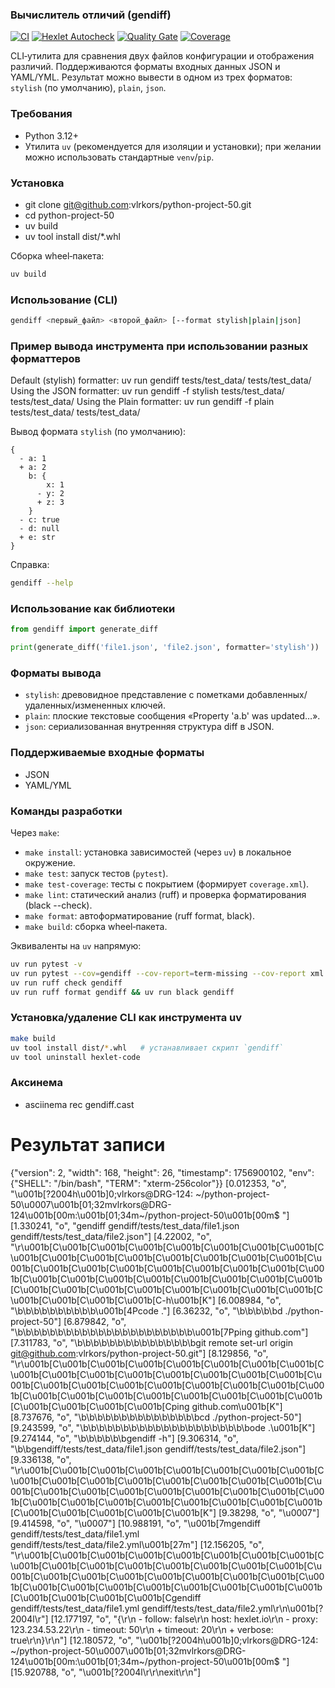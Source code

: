 ### Вычислитель отличий (gendiff)
[![CI](https://github.com/vlrkors/python-project-50/actions/workflows/ci.yml/badge.svg)](https://github.com/vlrkors/python-project-50/actions)
[![Hexlet Autocheck](https://github.com/vlrkors/python-project-50/actions/workflows/hexlet-check.yml/badge.svg)](https://github.com/vlrkors/python-project-50/actions/workflows/hexlet-check.yml)
[![Quality Gate](https://sonarcloud.io/api/project_badges/quality_gate?project=vlrkors_python-project-50)](https://sonarcloud.io/summary/new_code?id=vlrkors_python-project-50)
[![Coverage](https://sonarcloud.io/api/project_badges/measure?project=vlrkors_python-project-50&metric=coverage)](https://sonarcloud.io/summary/new_code?id=vlrkors_python-project-50)

CLI‑утилита для сравнения двух файлов конфигурации и отображения различий. Поддерживаются форматы входных данных JSON и YAML/YML. Результат можно вывести в одном из трех форматов: `stylish` (по умолчанию), `plain`, `json`.

### Требования
- Python 3.12+
- Утилита `uv` (рекомендуется для изоляции и установки); при желании можно использовать стандартные `venv`/`pip`.

### Установка
 - git clone git@github.com:vlrkors/python-project-50.git
 - cd python-project-50
 - uv build
 - uv tool install dist/*.whl


Сборка wheel‑пакета:
```bash
uv build
```

### Использование (CLI)

```bash
gendiff <первый_файл> <второй_файл> [--format stylish|plain|json]
```

### Пример вывода инструмента при использовании разных форматтеров

Default (stylish) formatter:
uv run gendiff tests/test_data/<file1> tests/test_data/<file1>
Using the JSON formatter:
uv run gendiff -f stylish tests/test_data/<file1> tests/test_data/<file1>
Using the Plain formatter:
uv run gendiff -f plain tests/test_data/<file1> tests/test_data/<file1>


Вывод формата `stylish` (по умолчанию):
```
{
  - a: 1
  + a: 2
    b: {
        x: 1
      - y: 2
      + z: 3
    }
  - c: true
  - d: null
  + e: str
}
```

Справка:
```bash
gendiff --help
```

### Использование как библиотеки

```python
from gendiff import generate_diff

print(generate_diff('file1.json', 'file2.json', formatter='stylish'))
```

### Форматы вывода
- `stylish`: древовидное представление с пометками добавленных/удаленных/измененных ключей.
- `plain`: плоские текстовые сообщения «Property 'a.b' was updated…».
- `json`: сериализованная внутренняя структура diff в JSON.

### Поддерживаемые входные форматы
- JSON
- YAML/YML

### Команды разработки
Через `make`:
- `make install`: установка зависимостей (через `uv`) в локальное окружение.
- `make test`: запуск тестов (`pytest`).
- `make test-coverage`: тесты с покрытием (формирует `coverage.xml`).
- `make lint`: статический анализ (ruff) и проверка форматирования (black --check).
- `make format`: автоформатирование (ruff format, black).
- `make build`: сборка wheel‑пакета.

Эквиваленты на `uv` напрямую:
```bash
uv run pytest -v
uv run pytest --cov=gendiff --cov-report=term-missing --cov-report xml
uv run ruff check gendiff
uv run ruff format gendiff && uv run black gendiff
```

### Установка/удаление CLI как инструмента uv
```bash
make build
uv tool install dist/*.whl   # устанавливает скрипт `gendiff`
uv tool uninstall hexlet-code
```

### Аксинема
 - asciinema rec gendiff.cast
# Результат записи
{"version": 2, "width": 168, "height": 26, "timestamp": 1756900102, "env": {"SHELL": "/bin/bash", "TERM": "xterm-256color"}}
[0.012353, "o", "\u001b[?2004h\u001b]0;vlrkors@DRG-124: ~/python-project-50\u0007\u001b[01;32mvlrkors@DRG-124\u001b[00m:\u001b[01;34m~/python-project-50\u001b[00m$ "]
[1.330241, "o", "gendiff gendiff/tests/test_data/file1.json gendiff/tests/test_data/file2.json"]
[4.22002, "o", "\r\u001b[C\u001b[C\u001b[C\u001b[C\u001b[C\u001b[C\u001b[C\u001b[C\u001b[C\u001b[C\u001b[C\u001b[C\u001b[C\u001b[C\u001b[C\u001b[C\u001b[C\u001b[C\u001b[C\u001b[C\u001b[C\u001b[C\u001b[C\u001b[C\u001b[C\u001b[C\u001b[C\u001b[C\u001b[C\u001b[C\u001b[C\u001b[C\u001b[C\u001b[C\u001b[C\u001b[C\u001b[C\u001b[C\u001b[C\u001b[C\u001b[C\u001b[C\u001b[C\u001b[C\u001b[C-h\u001b[K"]
[6.008984, "o", "\b\b\b\b\b\b\b\b\b\b\u001b[4Pcode ."]
[6.36232, "o", "\b\b\b\b\bd ./python-project-50"]
[6.879842, "o", "\b\b\b\b\b\b\b\b\b\b\b\b\b\b\b\b\b\b\b\b\b\b\u001b[7Pping github.com"]
[7.311783, "o", "\b\b\b\b\b\b\b\b\b\b\b\b\b\b\bgit remote set-url origin git@github.com:vlrkors/python-project-50.git"]
[8.129856, "o", "\r\u001b[C\u001b[C\u001b[C\u001b[C\u001b[C\u001b[C\u001b[C\u001b[C\u001b[C\u001b[C\u001b[C\u001b[C\u001b[C\u001b[C\u001b[C\u001b[C\u001b[C\u001b[C\u001b[C\u001b[C\u001b[C\u001b[C\u001b[C\u001b[C\u001b[C\u001b[C\u001b[C\u001b[C\u001b[C\u001b[C\u001b[C\u001b[C\u001b[C\u001b[C\u001b[C\u001b[C\u001b[Cping github.com\u001b[K"]
[8.737676, "o", "\b\b\b\b\b\b\b\b\b\b\b\b\b\b\bcd ./python-project-50"]
[9.243599, "o", "\b\b\b\b\b\b\b\b\b\b\b\b\b\b\b\b\b\b\b\b\bode .\u001b[K"]
[9.274144, "o", "\b\b\b\b\b\bgendiff -h"]
[9.306314, "o", "\b\bgendiff/tests/test_data/file1.json gendiff/tests/test_data/file2.json"]
[9.336138, "o", "\r\u001b[C\u001b[C\u001b[C\u001b[C\u001b[C\u001b[C\u001b[C\u001b[C\u001b[C\u001b[C\u001b[C\u001b[C\u001b[C\u001b[C\u001b[C\u001b[C\u001b[C\u001b[C\u001b[C\u001b[C\u001b[C\u001b[C\u001b[C\u001b[C\u001b[C\u001b[C\u001b[C\u001b[C\u001b[C\u001b[C\u001b[C\u001b[C\u001b[C\u001b[C\u001b[C\u001b[C\u001b[C\u001b[K"]
[9.38298, "o", "\u0007"]
[9.414598, "o", "\u0007"]
[10.988191, "o", "\u001b[7mgendiff gendiff/tests/test_data/file1.yml gendiff/tests/test_data/file2.yml\u001b[27m"]
[12.156205, "o", "\r\u001b[C\u001b[C\u001b[C\u001b[C\u001b[C\u001b[C\u001b[C\u001b[C\u001b[C\u001b[C\u001b[C\u001b[C\u001b[C\u001b[C\u001b[C\u001b[C\u001b[C\u001b[C\u001b[C\u001b[C\u001b[C\u001b[C\u001b[C\u001b[C\u001b[C\u001b[C\u001b[C\u001b[C\u001b[C\u001b[C\u001b[C\u001b[C\u001b[C\u001b[C\u001b[C\u001b[C\u001b[Cgendiff gendiff/tests/test_data/file1.yml gendiff/tests/test_data/file2.yml\r\n\u001b[?2004l\r"]
[12.177197, "o", "{\r\n  - follow: false\r\n    host: hexlet.io\r\n  - proxy: 123.234.53.22\r\n  - timeout: 50\r\n  + timeout: 20\r\n  + verbose: true\r\n}\r\n"]
[12.180572, "o", "\u001b[?2004h\u001b]0;vlrkors@DRG-124: ~/python-project-50\u0007\u001b[01;32mvlrkors@DRG-124\u001b[00m:\u001b[01;34m~/python-project-50\u001b[00m$ "]
[15.920788, "o", "\u001b[?2004l\r\r\nexit\r\n"]

